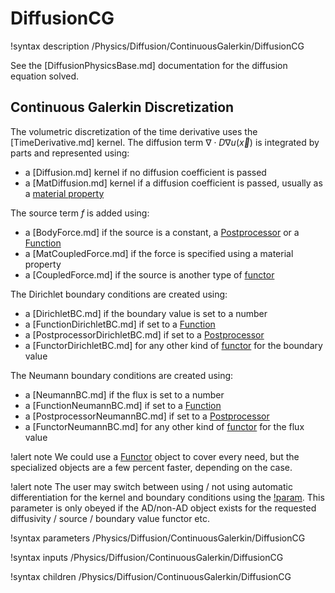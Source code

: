 # DiffusionCG

!syntax description /Physics/Diffusion/ContinuousGalerkin/DiffusionCG

See the [DiffusionPhysicsBase.md] documentation for the diffusion equation solved.

## Continuous Galerkin Discretization

The volumetric discretization of the time derivative uses the [TimeDerivative.md] kernel.
The diffusion term $\nabla \cdot D \nabla u(\vec{x})$ is integrated by parts and represented using:
- a [Diffusion.md] kernel if no diffusion coefficient is passed
- a [MatDiffusion.md] kernel if a diffusion coefficient is passed, usually as a [material property](syntax/Materials/index.md)


The source term $f$ is added using:
- a [BodyForce.md] if the source is a constant, a [Postprocessor](syntax/Postprocessors/index.md) or a [Function](syntax/Functions/index.md)
- a [MatCoupledForce.md] if the force is specified using a material property
- a [CoupledForce.md] if the source is another type of [functor](syntax/Functors/index.md)


The Dirichlet boundary conditions are created using:
- a [DirichletBC.md] if the boundary value is set to a number
- a [FunctionDirichletBC.md] if set to a [Function](syntax/Functions/index.md)
- a [PostprocessorDirichletBC.md] if set to a [Postprocessor](syntax/Postprocessors/index.md)
- a [FunctorDirichletBC.md] for any other kind of [functor](syntax/Functors/index.md) for the boundary value


The Neumann boundary conditions are created using:
- a [NeumannBC.md] if the flux is set to a number
- a [FunctionNeumannBC.md] if set to a [Function](syntax/Functions/index.md)
- a [PostprocessorNeumannBC.md] if set to a [Postprocessor](syntax/Postprocessors/index.md)
- a [FunctorNeumannBC.md] for any other kind of [functor](syntax/Functors/index.md) for the flux value


!alert note
We could use a [Functor](syntax/Functors/index.md) object to cover every need, but the specialized objects
are a few percent faster, depending on the case.

!alert note
The user may switch between using / not using automatic differentiation for the kernel and boundary
conditions using the [!param](/Physics/Diffusion/ContinuousGalerkin/automatic_differentiation). This parameter is only
obeyed if the AD/non-AD object exists for the requested diffusivity / source / boundary value functor etc.


!syntax parameters /Physics/Diffusion/ContinuousGalerkin/DiffusionCG

!syntax inputs /Physics/Diffusion/ContinuousGalerkin/DiffusionCG

!syntax children /Physics/Diffusion/ContinuousGalerkin/DiffusionCG
